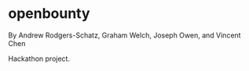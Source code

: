 openbounty
==========

By Andrew Rodgers-Schatz, Graham Welch, Joseph Owen, and Vincent Chen 

Hackathon project.
